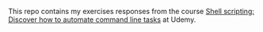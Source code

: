 This repo contains my exercises responses from the course [Shell scripting: Discover how to automate command line tasks](https://www.udemy.com/course/shell-scripting-linux/?kw=shell+scripting%3A+Discover&src=sac) at Udemy.